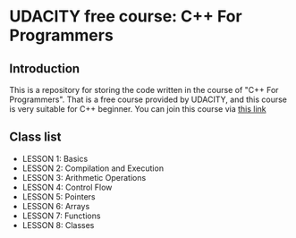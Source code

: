 # UDACITY free course: C++ For Programmers
## Introduction
This is a repository for storing the code written in the course of "C++ For Programmers". That is a free course provided by UDACITY, and this course is very suitable for C++ beginner.
You can join this course via [this link](https://classroom.udacity.com/courses/ud210)
## Class list
- LESSON 1: Basics
- LESSON 2: Compilation and Execution
- LESSON 3: Arithmetic Operations
- LESSON 4: Control Flow
- LESSON 5: Pointers
- LESSON 6: Arrays
- LESSON 7: Functions
- LESSON 8: Classes
